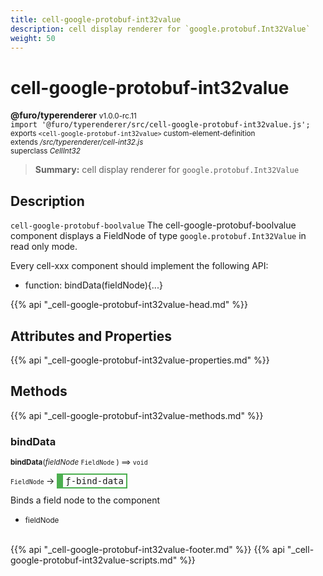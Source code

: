 ```yaml
---
title: cell-google-protobuf-int32value
description: cell display renderer for `google.protobuf.Int32Value`
weight: 50
---
```


# cell-google-protobuf-int32value
**@furo/typerenderer** <small>v1.0.0-rc.11</small>
<br>`import '@furo/typerenderer/src/cell-google-protobuf-int32value.js';`<small>
<br>exports `<cell-google-protobuf-int32value>` custom-element-definition
<br>extends */src/typerenderer/cell-int32.js*
<br>superclass *CellInt32*</small>

> **Summary:** cell display renderer for `google.protobuf.Int32Value`

## Description

`cell-google-protobuf-boolvalue`
The cell-google-protobuf-boolvalue component displays a FieldNode of type `google.protobuf.Int32Value` in read only mode.

Every cell-xxx component should implement the following API:
- function: bindData(fieldNode){...}

{{% api "_cell-google-protobuf-int32value-head.md" %}}

## Attributes and Properties
{{% api "_cell-google-protobuf-int32value-properties.md" %}}






## Methods
{{% api "_cell-google-protobuf-int32value-methods.md" %}}


### **bindData**
<small>**bindData**(*fieldNode* `FieldNode` ) ⟹ `void`</small>

<small>`FieldNode` </small> →
<span  style="border-width:2px 2px 2px 10px; border-style: solid;border-color:  rgb(76, 175, 80);font-family:monospace; padding:2px 4px;">ƒ-bind-data</span>

Binds a field node to the component

- <small>fieldNode </small>
<br><br>






{{% api "_cell-google-protobuf-int32value-footer.md" %}}
{{% api "_cell-google-protobuf-int32value-scripts.md" %}}

